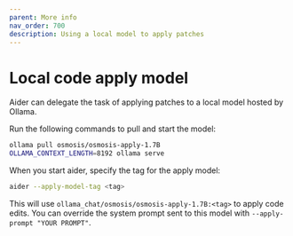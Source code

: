 ```yaml
---
parent: More info
nav_order: 700
description: Using a local model to apply patches
---
```


# Local code apply model

Aider can delegate the task of applying patches to a local model hosted by Ollama.

Run the following commands to pull and start the model:

```bash
ollama pull osmosis/osmosis-apply-1.7B
OLLAMA_CONTEXT_LENGTH=8192 ollama serve
```

When you start aider, specify the tag for the apply model:

```bash
aider --apply-model-tag <tag>
```

This will use `ollama_chat/osmosis/osmosis-apply-1.7B:<tag>` to apply code edits.
You can override the system prompt sent to this model with `--apply-prompt "YOUR PROMPT"`.
